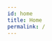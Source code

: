 ```yaml
---
id: home
title: Home
permalink: /
---
```


<section id="about">
</section>

<section id="speakers">
</section>

<section id="venue">
</section>

<section id="sponsors">
</section>